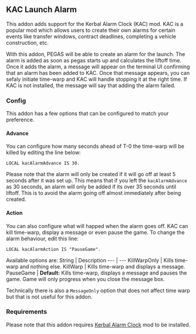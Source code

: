 ## KAC Launch Alarm
This addon adds support for the Kerbal Alarm Clock (KAC) mod. KAC is a popular mod which allows users to create their own alarms for certain events like transfer windows, contract deadlines, completing a vehicle construction, etc.

With this addon, PEGAS will be able to create an alarm for the launch. The alarm is added as soon as pegas starts up and calculates the liftoff time. Once it adds the alarm, a message will appear on the terminal UI confirming that an alarm has been added to KAC. Once that message appears, you can sefaly initiate time-warp and KAC will handle stopping it at the right time. If KAC is not installed, the message will say that adding the alarm failed.

### Config
This addon has a few options that can be configured to match your preference.

#### Advance
You can configure how many seconds ahead of T-0 the time-warp will be killed by editing the line below:
```
LOCAL kacAlarmAdvance IS 30.
```
Please note that the alarm will only be created if it will go off at least 5 seconds after it was set up. This means that if you left the `kacAlarmAdvance` as 30 seconds, an alarm will only be added if its over 35 seconds until liftoff. This is to avoid the alarm going off almost immediately after being created.

#### Action
You can also configure what will happed when the alarm goes off. KAC can kill time-warp, display a message or even pause the game. To change the alarm behaviour, edit this line:
```
LOCAL kacAlarmAction IS "PauseGame".
```
Available options are:
String | Description
--- | ---
KillWarpOnly | Kills time-warp and nothing else.
KillWarp | Kills time-warp and displays a message.
PauseGame | **Default:** Kills time-warp, displays a message and pauses the game. Game will only progress when you close the message box.

Technically there is also a `MessageOnly` option that does not affect time warp but that is not useful for this addon.

### Requirements
Please note that this addon requires [Kerbal Alarm Clock](https://github.com/TriggerAu/KerbalAlarmClock/releases) mod to be installed.